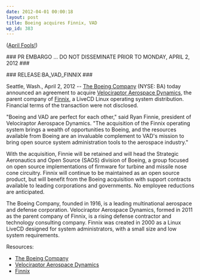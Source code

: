 ```yaml
---
date: 2012-04-01 00:00:18
layout: post
title: Boeing acquires Finnix, VAD
wp_id: 383
---
```

([April Fools!](http://blog.finnix.org/2012/04/01/april-fools-2/))

\### PR EMBARGO ... DO NOT DISSEMINATE PRIOR TO MONDAY, APRIL 2, 2012 ###
  
\### RELEASE:BA\_VAD\_FINNIX ###

Seattle, Wash., April 2, 2012 -- [The Boeing Company](http://www.boeing.com/ "The Boeing Company") (NYSE: BA) today announced an agreement to acquire [Velociraptor Aerospace Dynamics](http://www.velociraptors.info/vad/ "Velociraptor Aerospace Dynamics"), the parent company of [Finnix](http://www.finnix.org/ "Finnix"), a LiveCD Linux operating system distribution. Financial terms of the transaction were not disclosed.

"Boeing and VAD are perfect for each other," said Ryan Finnie, president of Velociraptor Aerospace Dynamics. "The acquisition of the Finnix operating system brings a wealth of opportunities to Boeing, and the resources available from Boeing are an invaluable complement to VAD's mission to bring open source system administration tools to the aerospace industry."

With the acquisition, Finnie will be retained and will head the Strategic Aeronautics and Open Source (SAOS) division of Boeing, a group focused on open source implementations of firmware for turbine and missile nose cone circuitry. Finnix will continue to be maintained as an open source product, but will benefit from the Boeing acquisition with support contracts available to leading corporations and governments. No employee reductions are anticipated.

The Boeing Company, founded in 1916, is a leading multinational aerospace and defense corporation. Velociraptor Aerospace Dynamics, formed in 2011 as the parent company of Finnix, is a rising defense contractor and technology consulting company. Finnix was created in 2000 as a Linux LiveCD designed for system administrators, with a small size and low system requirements.

Resources:

  * [The Boeing Company](http://www.boeing.com/ "The Boeing Corporation")
  * [Velociraptor Aerospace Dynamics](http://www.velociraptors.info/vad/ "Velociraptor Aerospace Dynamics")
  * [Finnix](http://www.finnix.org/ "Finnix")

###
